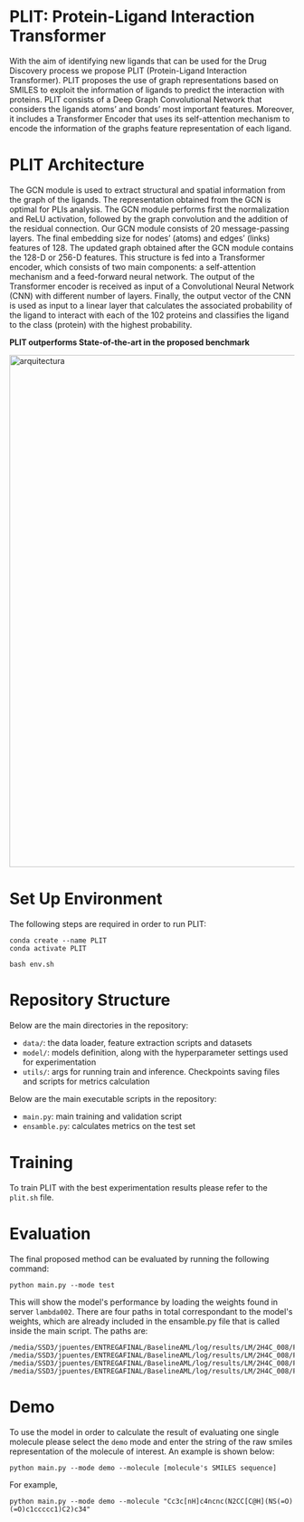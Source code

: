# PLIT: Protein-Ligand Interaction Transformer


With the aim of identifying new ligands that can be used for the Drug Discovery process we propose PLIT (Protein-Ligand Interaction Transformer). PLIT proposes the use of graph representations based on SMILES to exploit the information of ligands to predict the interaction with proteins. PLIT consists of a Deep Graph Convolutional Network that considers the ligands atoms’ and bonds’ most important features. Moreover, it includes a Transformer Encoder that uses its self-attention mechanism to encode the information of the graphs feature representation of each ligand.




# PLIT Architecture
The GCN module is used to extract structural and spatial information from the graph of the ligands. The representation obtained from the GCN is optimal for PLIs analysis. The GCN module performs first the normalization and ReLU activation, followed by the graph convolution and the addition of the residual connection. Our GCN module consists of 20 message-passing layers. The final embedding size for nodes’ (atoms) and edges’ (links) features of 128. The updated graph obtained after the GCN module contains the 128-D or 256-D features. This structure is fed into a Transformer encoder, which consists of two main components: a self-attention mechanism and a feed-forward neural network. The output of the Transformer encoder is received as input of a Convolutional Neural Network (CNN) with different number of layers. Finally, the output vector of the CNN is used as input to a linear layer that calculates the associated probability of the ligand to interact with each of the 102 proteins and classifies the ligand to the class (protein) with the highest probability.

**PLIT  outperforms State-of-the-art in the proposed benchmark**

<img width="905" alt="arquitectura" src="https://user-images.githubusercontent.com/98660892/204027480-dbcb5662-8de4-48e6-929c-3f12ee08f927.png">

# Set Up Environment

The following steps are required in order to run PLIT:
```
conda create --name PLIT
conda activate PLIT

bash env.sh
```
# Repository Structure

Below are the main directories in the repository: 

- `data/`: the data loader, feature extraction scripts and datasets
- `model/`: models definition, along with the hyperparameter settings used for experimentation
- `utils/`: args for running train and inference. Checkpoints saving files and scripts for metrics calculation

Below are the main executable scripts in the repository:

- `main.py`: main training and validation script
- `ensamble.py`: calculates metrics on the test set

# Training
To train PLIT with the best experimentation results please refer to the `plit.sh` file.

# Evaluation
The final proposed method can be evaluated by running the following command:
```
python main.py --mode test
```
This will show the model's performance by loading the weights found in server `lambda002`. There are four paths in total correspondant to the model's weights, which are already included in the ensamble.py file that is called inside the main script. The paths are:
```
/media/SSD3/jpuentes/ENTREGAFINAL/BaselineAML/log/results/LM/2H4C_008/Fold1/model_ckpt/Checkpoint_valid_best.pth"
/media/SSD3/jpuentes/ENTREGAFINAL/BaselineAML/log/results/LM/2H4C_008/Fold2/model_ckpt/Checkpoint_valid_best.pth"
/media/SSD3/jpuentes/ENTREGAFINAL/BaselineAML/log/results/LM/2H4C_008/Fold3/model_ckpt/Checkpoint_valid_best.pth"
/media/SSD3/jpuentes/ENTREGAFINAL/BaselineAML/log/results/LM/2H4C_008/Fold4/model_ckpt/Checkpoint_valid_best.pth"
```

# Demo
To use the model in order to calculate the result of evaluating one single molecule please select the `demo` mode and enter the string of the raw smiles representation of the molecule of interest. An example is shown below:

```
python main.py --mode demo --molecule [molecule's SMILES sequence]
```
For example,
```
python main.py --mode demo --molecule "Cc3c[nH]c4ncnc(N2CC[C@H](NS(=O)(=O)c1ccccc1)C2)c34"
```

